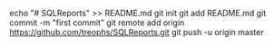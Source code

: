 echo "# SQLReports" >> README.md
git init
git add README.md
git commit -m "first commit"
git remote add origin https://github.com/treophs/SQLReports.git
git push -u origin master
